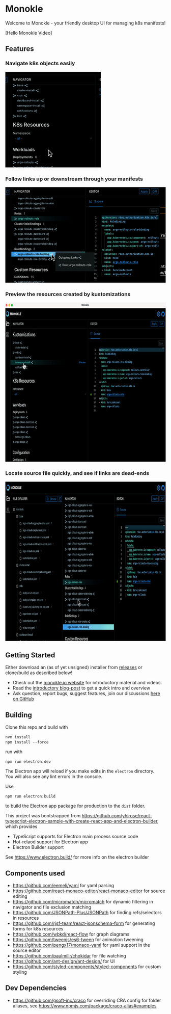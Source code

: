 # Monokle

Welcome to Monokle - your friendly desktop UI for managing k8s manifests!

[Hello Monokle Video]

## Features

### Navigate k8s objects easily

<img src="./docs/img/navigator.gif" alt="Navigate k8s objects easily" width="300" height="300" />

### Follow links up or downstream through your manifests

<img src="./docs/img/upstream-downstream.gif" alt="Follow links up or downstream through your manifests" width="600" height="300" />

### Preview the resources created by kustomizations

<img src="./docs/img/kustomization.gif" alt="Preview the resources created by kustomizations" width="800" height="500" />

### Locate source file quickly, and see if links are dead-ends

<img src="./docs/img/find-file-and-dead-links.gif" alt="Locate source file quickly, and see if links are dead-ends" width="800" height="500" />

## Getting Started

Either download an (as of yet unsigned) installer from [releases](https://github.com/kubeshop/monokle/releases) or
clone/build as described below!

- Check out the [monokle.io website](https://monokle.io) for introductory material and videos.
- Read the [introductory blog-post](https://medium.com/@kubeshop/introducing-monokle) to get a quick intro and overview
- Ask question, report bugs, suggest features, join our discussions
  [here on GitHub](https://github.com/kubeshop/monokle/discussions)

## Building

Clone this repo and build with

```
nvm install
npm install --force
```

run with

```
npm run electron:dev
```

The Electron app will reload if you make edits in the `electron` directory.<br> You will also see any lint errors in the
console.

Use

```
npm run electron:build
```

to build the Electron app package for production to the `dist` folder.

This project was bootstrapped from
https://github.com/yhirose/react-typescript-electron-sample-with-create-react-app-and-electron-builder, which provides

- TypeScript supports for Electron main process source code
- Hot-relaod support for Electron app
- Electron Builder support

See https://www.electron.build/ for more info on the electron builder

## Components used

- https://github.com/eemeli/yaml for yaml parsing
- https://github.com/react-monaco-editor/react-monaco-editor for source editing
- https://github.com/micromatch/micromatch for dynamic filtering in navigator and file exclusion matching
- https://github.com/JSONPath-Plus/JSONPath for finding refs/selectors in resources
- https://github.com/rjsf-team/react-jsonschema-form for generating forms for k8s resources
- https://github.com/wbkd/react-flow for graph diagrams
- https://github.com/tweenjs/es6-tween for animation tweening
- https://github.com/pengx17/monaco-yaml for yaml support in the source editor
- https://github.com/paulmillr/chokidar for file watching
- https://github.com/ant-design/ant-design/ for UI
- https://github.com/styled-components/styled-components for custom styling

## Dev Dependencies

- https://github.com/gsoft-inc/craco for overriding CRA config for folder aliases, see
  https://www.npmjs.com/package/craco-alias#examples
